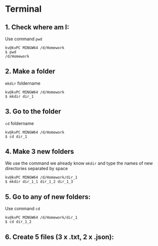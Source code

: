 # Terminal
## 1. Check where am I:
Use command ```pwd```
```
kv@kvPC MINGW64 /d/Homework
$ pwd
/d/Homework
```

## 2. Make a folder
``mkdir`` foldername
```
kv@kvPC MINGW64 /d/Homework
$ mkdir dir_1
```

## 3. Go to the folder
```cd``` foldername
```
kv@kvPC MINGW64 /d/Homework
$ cd dir_1
```

## 4. Make 3 new folders
We use the command we already know ```mkdir``` and type the names of new directories separated by space
```
kv@kvPC MINGW64 /d/Homework/dir_1
$ mkdir dir_1_1 dir_1_2 dir_1_3
```

## 5. Go to any of new folders:
Use command ```cd```
```
kv@kvPC MINGW64 /d/Homework/dir_1
$ cd dir_1_2
```
## 6. Create 5 files (3 x .txt, 2 x .json):
